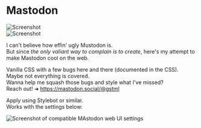 # Mastodon

![Screenshot](https://i.imgur.com/bd1YgBY.png)  
![Screenshot](https://i.imgur.com/ka6ZYXY.png)  

I can't believe how effin' ugly Mustodon is.  
But since *the only valiant way to complain is to create*, here's my attempt to make Mastodon cool on the web.  

Vanilla CSS with a few bugs here and there (documented in the CSS). Maybe not everything is covered.  
Wanna help me squash those bugs and style what I've missed?  
Reach out! ➜ https://mastodon.social/@gstml  

Apply using Stylebot or similar.    
Works with the settings below:  

![Screenshot of compatible MAstodon web UI settings](https://i.imgur.com/yiMORMy.png)


